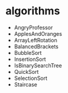 # algorithms
 - AngryProfessor
 - ApplesAndOranges
 - ArrayLeftRotation
 - BalancedBrackets
 - BubbleSort
 - InsertionSort
 - IsBinarySearchTree
 - QuickSort
 - SelectionSort
 - Staircase

